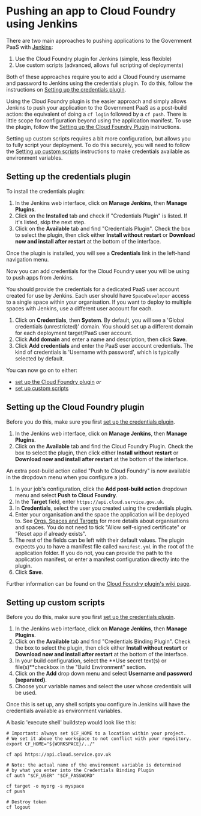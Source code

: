 # Pushing an app to Cloud Foundry using Jenkins

There are two main approaches to pushing applications to the Government PaaS with [Jenkins](https://jenkins.io/):

1. Use the Cloud Foundry plugin for Jenkins (simple, less flexible)
1. Use custom scripts (advanced, allows full scripting of deployments)

Both of these approaches require you to add a Cloud Foundry username and password to Jenkins using the credentials plugin. To do this, follow the instructions on [Setting up the credentials plugin](/deploying_apps/jenkins/#setting-up-the-credentials-plugin).

Using the Cloud Foundry plugin is the easier approach and simply allows Jenkins to push your application to the Government PaaS as a post-build action: the equivalent of doing a `cf login` followed by a `cf push`. There is little scope for configuration beyond using the application manifest. To use the plugin, follow the [Setting up the Cloud Foundry Plugin](/deploying_apps/jenkins/#setting-up-the-cloud-foundry-plugin) instructions.

Setting up custom scripts requires a bit more configuration, but allows you to fully script your deployment. To do this securely, you will need to follow the [Setting up custom scripts](/deploying_apps/jenkins/#setting-up-custom-scripts) instructions to make credentials available as environment variables.

## Setting up the credentials plugin

To install the credentials plugin:

1. In the Jenkins web interface, click on **Manage Jenkins**, then **Manage Plugins**.
2. Click on the **Installed** tab and check if "Credentials Plugin" is listed. If it's listed, skip the next step.
3. Click on the **Available** tab and find "Credentials Plugin". Check the box to select the plugin, then click either **Install without restart** or **Download now and install after restart** at the bottom of the interface.

Once the plugin is installed, you will see a **Credentials** link in the left-hand navigation menu. 

Now you can add credentials for the Cloud Foundry user you will be using to push apps from Jenkins.

You should provide the credentials for a dedicated PaaS user account created for use by Jenkins. Each user should have `SpaceDeveloper` access to a single space within your organisation. If you want to deploy to multiple spaces with Jenkins, use a different user account for each.

1. Click on **Credentials**, then **System**. By default, you will see a 'Global credentials (unrestricted)' domain. You should set up a different domain for each deployment target/PaaS user account.
2. Click **Add domain** and enter a name and description, then click **Save**.
3. Click **Add credentials** and enter the PaaS user account credentials. The kind of credentials is 'Username with password', which is typically selected by default.

You can now go on to either:

* [set up the Cloud Foundry plugin](/deploying_apps/jenkins/#setting-up-the-cloud-foundry-plugin) *or*
* [set up custom scripts](/deploying_apps/jenkins/#setting-up-custom-scripts)

## Setting up the Cloud Foundry plugin

Before you do this, make sure you first [set up the credentials plugin](/deploying_apps/jenkins/#setting-up-the-credentials-plugin).

1. In the Jenkins web interface, click on **Manage Jenkins**, then **Manage Plugins**.
2. Click on the **Available** tab and find the Cloud Foundry Plugin. Check the box to select the plugin, then click either **Install without restart** or **Download now and install after restart** at the bottom of the interface.

An extra post-build action called "Push to Cloud Foundry" is now available in the dropdown menu when you configure a job.

1. In your job's configuration, click the **Add post-build action** dropdown menu and select **Push to Cloud Foundry**.
2. In the **Target** field, enter `https://api.cloud.service.gov.uk`.
3. In **Credentials**, select the user you created using the credentials plugin.
4. Enter your organisation and the space the application will be deployed to. See [Orgs, Spaces and Targets](/deploying_apps/orgs_spaces_targets/) for more details about organisations and spaces. You do not need to tick "Allow self-signed certificate" or "Reset app if already exists".
5. The rest of the fields can be left with their default values. The plugin expects you to have a manifest file called `manifest.yml` in the root of the application folder. If you do not, you can provide the path to the application manifest, or enter a manifest configuration directly into the plugin.
6. Click **Save**.

Further information can be found on the [Cloud Foundry plugin's wiki page](https://wiki.jenkins-ci.org/display/JENKINS/Cloud+Foundry+Plugin).

## Setting up custom scripts

Before you do this, make sure you first [set up the credentials plugin](/deploying_apps/jenkins/#setting-up-the-credentials-plugin).

1. In the Jenkins web interface, click on **Manage Jenkins**, then **Manage Plugins**.
2. Click on the **Available** tab and find "Credentials Binding Plugin". Check the box to select the plugin, then click either **Install without restart** or **Download now and install after restart** at the bottom of the interface.
3. In your build configuration, select the **Use secret text(s) or file(s)**checkbox in the "Build Environment" section.
4. Click on the **Add** drop down menu and select **Username and password (separated)**.
5. Choose your variable names and select the user whose credentials will be used.

Once this is set up, any shell scripts you configure in Jenkins will have the credentials available as environment variables.

A basic 'execute shell' buildstep would look like this:

```
# Important: always set $CF_HOME to a location within your project.
# We set it above the workspace to not conflict with your repository.
export CF_HOME="${WORKSPACE}/../"

cf api https://api.cloud.service.gov.uk

# Note: the actual name of the environment variable is determined
# by what you enter into the Credentials Binding Plugin
cf auth "$CF_USER" "$CF_PASSWORD"

cf target -o myorg -s myspace
cf push

# Destroy token
cf logout
```

